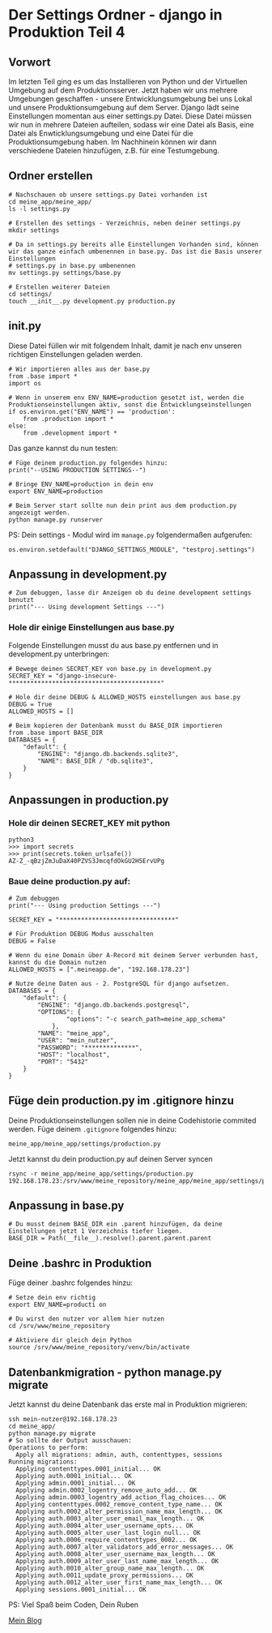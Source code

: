 # Der Settings Ordner - django in Produktion Teil 4
## Vorwort
Im letzten Teil ging es um das Installieren von Python und der Virtuellen Umgebung auf dem Produktionsserver. Jetzt haben wir uns mehrere Umgebungen geschaffen - unsere Entwicklungsumgebung bei uns Lokal und unsere Produktionsumgebung auf dem Server. Django lädt seine Einstellungen momentan aus einer settings.py Datei. Diese Datei müssen wir nun in mehrere Dateien aufteilen, sodass wir eine Datei als Basis, eine Datei als Enwticklungsumgebung und eine Datei für die Produktionsumgebung haben. Im Nachhinein können wir dann verschiedene Dateien hinzufügen, z.B. für eine Testumgebung.

## Ordner erstellen
```
# Nachschauen ob unsere settings.py Datei vorhanden ist
cd meine_app/meine_app/
ls -l settings.py

# Erstellen des settings - Verzeichnis, neben deiner settings.py
mkdir settings

# Da in settings.py bereits alle Einstellungen Vorhanden sind, können wir das ganze einfach umbenennen in base.py. Das ist die Basis unserer Einstellungen
# settings.py in base.py umbenennen
mv settings.py settings/base.py

# Erstellen weiterer Dateien
cd settings/
touch __init__.py development.py production.py
```

## __init__.py 
Diese Datei füllen wir mit folgendem Inhalt, damit je nach env unseren richtigen Einstellungen geladen werden.
```
# Wir importieren alles aus der base.py 
from .base import *
import os

# Wenn in unserem env ENV_NAME=production gesetzt ist, werden die Produktionseinstellungen aktiv, sonst die Entwicklungseinstellungen
if os.environ.get("ENV_NAME") == 'production':
    from .production import *
else:
    from .development import *
```

Das ganze kannst du nun testen:
```
# Füge deinem production.py folgendes hinzu:
print("--USING PRODUCTION SETTINGS--")

# Bringe ENV_NAME=production in dein env
export ENV_NAME=production

# Beim Server start sollte nun dein print aus dem production.py angezeigt werden.
python manage.py runserver
```

PS: Dein settings - Modul wird im `manage.py` folgendermaßen aufgerufen:
```
os.environ.setdefault("DJANGO_SETTINGS_MODULE", "testproj.settings")
```

## Anpassung in development.py
```
# Zum debuggen, lasse dir Anzeigen ob du deine development settings benutzt
print("--- Using development Settings ---")
```

### Hole dir einige Einstellungen aus base.py
Folgende Einstellungen musst du aus base.py entfernen und in development.py unterbringen:
```
# Bewege deinen SECRET_KEY von base.py in development.py
SECRET_KEY = "django-insecure-******************************************"

# Hole dir deine DEBUG & ALLOWED_HOSTS einstellungen aus base.py
DEBUG = True
ALLOWED_HOSTS = []

# Beim kopieren der Datenbank musst du BASE_DIR importieren
from .base import BASE_DIR
DATABASES = {
    "default": {
        "ENGINE": "django.db.backends.sqlite3",
        "NAME": BASE_DIR / "db.sqlite3",
    }
}
```


## Anpassungen in production.py
### Hole dir deinen SECRET_KEY mit python
```
python3
>>> import secrets
>>> print(secrets.token_urlsafe())
AZ-Z_-qBzjZmJuDaX40PZVS3JmcqfdOkGU2H5ErvUPg
```

### Baue deine production.py auf:
```
# Zum debuggen
print("--- Using production Settings ---")

SECRET_KEY = "********************************"

# Für Produktion DEBUG Modus ausschalten
DEBUG = False

# Wenn du eine Domain über A-Record mit deinem Server verbunden hast, kannst du die Domain nutzen
ALLOWED_HOSTS = [".meineapp.de", "192.168.178.23"]

# Nutze deine Daten aus - 2. PostgreSQL für django aufsetzen.
DATABASES = {
    "default": {
        "ENGINE": "django.db.backends.postgresql",
        "OPTIONS": {
                "options": "-c search_path=meine_app_schema"
            },
        "NAME": "meine_app",
        "USER": "mein_nutzer",
        "PASSWORD": "**************",
        "HOST": "localhost",
        "PORT": "5432"
    }
}
```

## Füge dein production.py im .gitignore hinzu
Deine Produktionseinstellungen sollen nie in deine Codehistorie commited werden. Füge deinem `.gitignore` folgendes hinzu:
```
meine_app/meine_app/settings/production.py
```

Jetzt kannst du dein production.py auf deinen Server syncen
```
rsync -r meine_app/meine_app/settings/production.py 192.168.178.23:/srv/www/meine_repository/meine_app/meine_app/settings/production.py
```

## Anpassung in base.py
```
# Du musst deinem BASE_DIR ein .parent hinzufügen, da deine Einstellungen jetzt 1 Verzeichnis tiefer liegen.
BASE_DIR = Path(__file__).resolve().parent.parent.parent
```

## Deine .bashrc in Produktion
Füge deiner .bashrc folgendes hinzu:
```
# Setze dein env richtig
export ENV_NAME=producti on

# Du wirst den nutzer vor allem hier nutzen
cd /srv/www/meine_repository

# Aktiviere dir gleich dein Python
source /srv/www/meine_repository/venv/bin/activate
```


## Datenbankmigration - python manage.py migrate
Jetzt kannst du deine Datenbank das erste mal in Produktion migrieren:
```
ssh mein-nutzer@192.168.178.23
cd meine_app/
python manage.py migrate
# So sollte der Output ausschauen:
Operations to perform:
  Apply all migrations: admin, auth, contenttypes, sessions
Running migrations:
  Applying contenttypes.0001_initial... OK
  Applying auth.0001_initial... OK
  Applying admin.0001_initial... OK
  Applying admin.0002_logentry_remove_auto_add... OK
  Applying admin.0003_logentry_add_action_flag_choices... OK
  Applying contenttypes.0002_remove_content_type_name... OK
  Applying auth.0002_alter_permission_name_max_length... OK
  Applying auth.0003_alter_user_email_max_length... OK
  Applying auth.0004_alter_user_username_opts... OK
  Applying auth.0005_alter_user_last_login_null... OK
  Applying auth.0006_require_contenttypes_0002... OK
  Applying auth.0007_alter_validators_add_error_messages... OK
  Applying auth.0008_alter_user_username_max_length... OK
  Applying auth.0009_alter_user_last_name_max_length... OK
  Applying auth.0010_alter_group_name_max_length... OK
  Applying auth.0011_update_proxy_permissions... OK
  Applying auth.0012_alter_user_first_name_max_length... OK
  Applying sessions.0001_initial... OK
```


PS: Viel Spaß beim Coden,
Dein Ruben

[Mein Blog](rubenvoss.de)